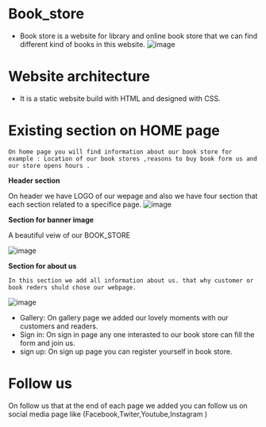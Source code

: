# Book_store
* Book store is a website for library and online book store that we can find different kind of books in this website.
![image](https://user-images.githubusercontent.com/100950189/184987215-842ac165-c2e9-4bb1-9539-708abf6cf07a.png)

# Website architecture 
 * It is a static website build with HTML and designed with CSS.

 # Existing section on HOME page
 
    On home page you will find information about our book store for example : Location of our book stores ,reasons to buy book form us and our store opens hours .

   **Header section**
  
   On header we have LOGO of our wepage and also we have four section that each section related to a specifice page.
  ![image](https://user-images.githubusercontent.com/100950189/185083580-8a1a1a75-f82a-4f7d-9edd-5e3f8ca38abc.png)
  
  **Section for banner image**
  
  A beautiful veiw of our BOOK_STORE
  
  ![image](https://user-images.githubusercontent.com/100950189/185087219-3531ebe1-6e21-4aa4-922f-f6e2df3703b8.png)
   
   **Section for about us**
    
    In this section we add all information about us. that why customer or book reders shuld chose our webpage.
   
   ![image](https://user-images.githubusercontent.com/100950189/185088074-8152161d-f28f-4a21-ae1a-cbd7468e61d8.png)







 * Gallery:
 On gallery page we added our lovely moments with our customers and readers.
 * Sign in:
 On sign in page any one interasted to our book store can fill the form and join us. 
 * sign up:
On sign up page you can register yourself in book store.
# Follow us
On follow us that at the end of each page we added you can follow us on social media page like (Facebook,Twiter,Youtube,Instagram )
